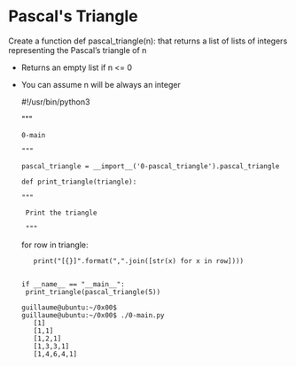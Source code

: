 Pascal's Triangle
=

Create a function def pascal_triangle(n): that returns a list of lists of integers representing the Pascal’s triangle of n

* Returns an empty list if n <= 0

* You can assume n will be always an integer

   #!/usr/bin/python3

     """
     
      0-main
     
      """

      pascal_triangle = __import__('0-pascal_triangle').pascal_triangle

      def print_triangle(triangle):

      """
    
       Print the triangle
    
       """

	for row in triangle:

    	 print("[{}]".format(",".join([str(x) for x in row])))


      if __name__ == "__main__":
       print_triangle(pascal_triangle(5))

      guillaume@ubuntu:~/0x00$ 
      guillaume@ubuntu:~/0x00$ ./0-main.py
         [1]
         [1,1]
         [1,2,1]
         [1,3,3,1]
         [1,4,6,4,1]